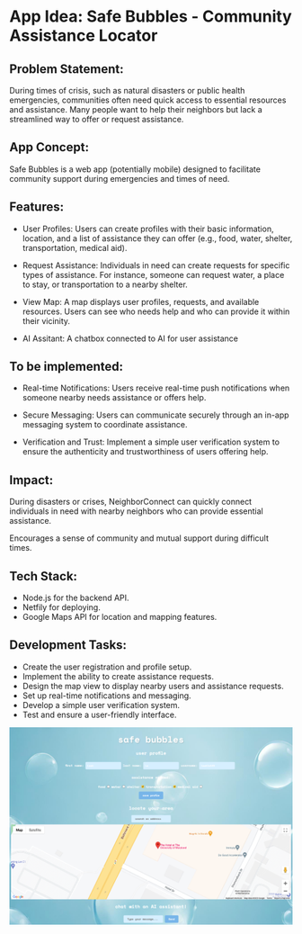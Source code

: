 # App Idea: Safe Bubbles - Community Assistance Locator

## Problem Statement: 

During times of crisis, such as natural disasters or public health emergencies, communities often need quick access to essential resources and assistance. Many people want to help their neighbors but lack a streamlined way to offer or request assistance.

## App Concept: 

Safe Bubbles is a web app (potentially mobile) designed to facilitate community support during emergencies and times of need.

## Features:

- User Profiles: Users can create profiles with their basic information, location, and a list of assistance they can offer (e.g., food, water, shelter, transportation, medical aid).

- Request Assistance: Individuals in need can create requests for specific types of assistance. For instance, someone can request water, a place to stay, or transportation to a nearby shelter.

- View Map: A map displays user profiles, requests, and available resources. Users can see who needs help and who can provide it within their vicinity.

- AI Assitant: A chatbox connected to AI for user assistance

## To be implemented:

- Real-time Notifications: Users receive real-time push notifications when someone nearby needs assistance or offers help.

- Secure Messaging: Users can communicate securely through an in-app messaging system to coordinate assistance.

- Verification and Trust: Implement a simple user verification system to ensure the authenticity and trustworthiness of users offering help.

## Impact:

During disasters or crises, NeighborConnect can quickly connect individuals in need with nearby neighbors who can provide essential assistance.

Encourages a sense of community and mutual support during difficult times.

## Tech Stack:

- Node.js for the backend API.
- Netfily for deploying.
- Google Maps API for location and mapping features.

## Development Tasks:

- Create the user registration and profile setup.
- Implement the ability to create assistance requests.
- Design the map view to display nearby users and assistance requests.
- Set up real-time notifications and messaging.
- Develop a simple user verification system.
- Test and ensure a user-friendly interface.

![app image](app-demo.png)
